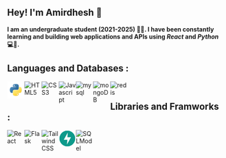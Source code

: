 ## Hey! I'm Amirdhesh 👋
**I am an undergraduate student (2021-2025) 🧑‍🎓. I have been constantly learning and building web applications and APIs using _React_ and _Python_ 💻🚀.**

## Languages and Databases :

<img align="left" alt="Python" width="40px" src="https://raw.githubusercontent.com/github/explore/80688e429a7d4ef2fca1e82350fe8e3517d3494d/topics/python/python.png"  />
<img align="left" alt="HTML5" width="40px" src="https://raw.githubusercontent.com/danielcranney/readme-generator/main/public/icons/skills/html5-colored.svg"/>
<img align="left" alt="CSS3" width="40px" src="https://raw.githubusercontent.com/danielcranney/readme-generator/main/public/icons/skills/css3-colored.svg"/>
<img align="left" alt="Javascript" width="40px" src="https://raw.githubusercontent.com/danielcranney/readme-generator/main/public/icons/skills/javascript-colored.svg"/> 
<img align="left" alt="mysql" width="40px" src="https://raw.githubusercontent.com/danielcranney/readme-generator/main/public/icons/skills/mysql-colored.svg" />
<img align="left" alt="mongoDB" width="40px" src="https://raw.githubusercontent.com/danielcranney/readme-generator/main/public/icons/skills/mongodb-colored.svg"/>
<img align="left" alt="redis" width="40px" src="https://encrypted-tbn0.gstatic.com/images?q=tbn:ANd9GcTNxNWo4G1zKErjVYtK94Tt71RKaoItdTwxPDdrjMb7XQ&s"/>

<br>

## Libraries and Framworks :

<img align="left" alt="React" width="40px" src="https://raw.githubusercontent.com/danielcranney/readme-generator/main/public/icons/skills/react-colored.svg"  />
<img align="left" alt="Flask" width="40px" src="https://raw.githubusercontent.com/danielcranney/readme-generator/main/public/icons/skills/flask-colored.svg" />
<img align="left" alt="TailwindCSS" width="40px" src="https://raw.githubusercontent.com/danielcranney/readme-generator/main/public/icons/skills/tailwindcss-colored.svg" />
<img align="left" alt="FastAPI" width="40px" src="https://raw.githubusercontent.com/github/explore/5deae0f0b95cec79f799c152535ca275e64595bb/topics/fastapi/fastapi.png"  />
<img align="left" alt="SQLModel" width="40px" src="https://sqlmodel.tiangolo.com/img/logo-margin/logo-margin-vector.svg"  />



